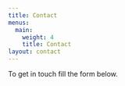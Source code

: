 ```yaml
---
title: Contact
menus:
  main:
    weight: 4
    title: Contact
layout: contact
---
```


To get in touch fill the form below.
